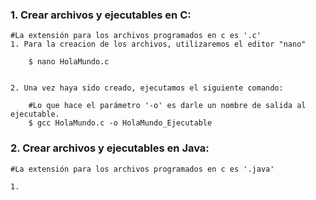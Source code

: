 ### 1. Crear archivos y ejecutables en C:
```Shell
#La extensión para los archivos programados en c es '.c'
1. Para la creacion de los archivos, utilizaremos el editor "nano"

    $ nano HolaMundo.c


2. Una vez haya sido creado, ejecutamos el siguiente comando:

    #Lo que hace el parámetro '-o' es darle un nombre de salida al ejecutable.
    $ gcc HolaMundo.c -o HolaMundo_Ejecutable
```


### 2. Crear archivos y ejecutables en Java:

```Shell
#La extensión para los archivos programados en c es '.java'

1.
```